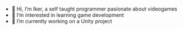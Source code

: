 - 👋 Hi, I’m Iker, a self taught programmer pasionate about videogames
- 👀 I’m interested in learning game development
- 🌱 I’m currently working on a Unity project
